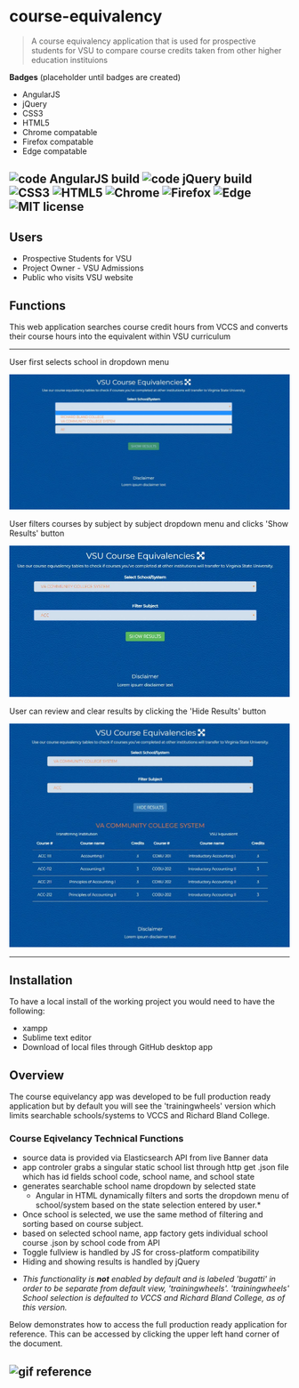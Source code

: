 # course-equivalency
> A course equivalency application that is used for prospective students
> for VSU to compare course credits taken from other higher education instituions

**Badges** (placeholder until badges are created)
- AngularJS
- jQuery
- CSS3
- HTML5
- Chrome compatable
- Firefox compatable
- Edge compatable

![code AngularJS build](https://img.shields.io/badge/build-AngularJS-brightgreen) 
![code jQuery build](https://img.shields.io/badge/build-jQuery-brightgreen)
![CSS3](https://img.shields.io/badge/build-CSS3-yellowgreen)
![HTML5](https://img.shields.io/badge/build-HTML5-yellowgreen)
![Chrome](https://img.shields.io/badge/Chrome-compatable-green)
![Firefox](https://img.shields.io/badge/Firefox-compatable-green)
![Edge](https://img.shields.io/badge/Edge-compatable-green)
![MIT license](https://img.shields.io/badge/license-mit-blue)
---

## Users
- Prospective Students for VSU
- Project Owner - VSU Admissions
- Public who visits VSU website

## Functions
This web application searches course credit hours from VCCS and converts their course hours into the equivalent within VSU curriculum

---

User first selects school in dropdown menu

![select school](screenshots-readme/select-school-dropdown.JPG)

User filters courses by subject by subject dropdown menu and clicks 'Show Results' button

![select subject show results](screenshots-readme/select-subject-show-results-button.JPG)

User can review and clear results by clicking the 'Hide Results' button

![results list](screenshots-readme/show-results-list.JPG)

---

## Installation

To have a local install of the working project you would need to have the following:

- xampp
- Sublime text editor
- Download of local files through GitHub desktop app


## Overview

The course equivelancy app was developed to be full production ready application but by default you will see the 'trainingwheels' version which limits searchable schools/systems to VCCS and Richard Bland College.


### Course Eqivelancy Technical Functions
- source data is provided via Elasticsearch API from live Banner data
- app controler grabs a singular static school list through http get .json file which has id fields school code, school name, and school state
- generates searchable school name dropdown by selected state
  - Angular in HTML dynamically filters and sorts the dropdown menu of school/system based on the state selection entered by user.*
- Once school is selected, we use the same method of filtering and sorting based on course subject.  
- based on selected school name, app factory gets individual school course .json by school code from API
- Toggle fullview is handled by JS for cross-platform compatibility
- Hiding and showing results is handled by jQuery

* *This functionality is **not** enabled by default and is labeled 'bugatti' in order to be separate from default view, 'trainingwheels'. 'trainingwheels' School selection is defaulted to VCCS and Richard Bland College, as of this version.*

Below demonstrates how to access the full production ready application for reference.  This can be accessed by clicking the upper left hand corner of the document.

![gif reference](http://g.recordit.co/GqvLzFwNOA.gif)
---
